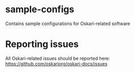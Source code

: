 # sample-configs
Contains sample configurations for Oskari-related software


# Reporting issues

All Oskari-related issues should be reported here: https://github.com/oskariorg/oskari-docs/issues
